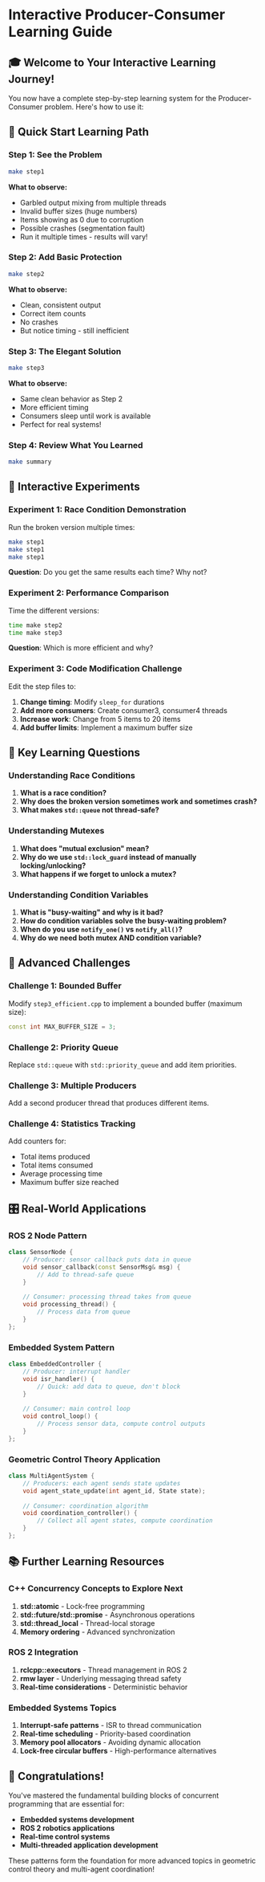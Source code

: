 # Interactive Producer-Consumer Learning Guide

## 🎓 Welcome to Your Interactive Learning Journey!

You now have a complete step-by-step learning system for the Producer-Consumer problem. Here's how to use it:

## 🚀 Quick Start Learning Path

### Step 1: See the Problem
```bash
make step1
```
**What to observe:**
- Garbled output mixing from multiple threads
- Invalid buffer sizes (huge numbers)
- Items showing as 0 due to corruption
- Possible crashes (segmentation fault)
- Run it multiple times - results will vary!

### Step 2: Add Basic Protection
```bash
make step2
```
**What to observe:**
- Clean, consistent output
- Correct item counts
- No crashes
- But notice timing - still inefficient

### Step 3: The Elegant Solution
```bash
make step3
```
**What to observe:**
- Same clean behavior as Step 2
- More efficient timing
- Consumers sleep until work is available
- Perfect for real systems!

### Step 4: Review What You Learned
```bash
make summary
```

## 🧪 Interactive Experiments

### Experiment 1: Race Condition Demonstration
Run the broken version multiple times:
```bash
make step1
make step1
make step1
```
**Question**: Do you get the same results each time? Why not?

### Experiment 2: Performance Comparison
Time the different versions:
```bash
time make step2
time make step3
```
**Question**: Which is more efficient and why?

### Experiment 3: Code Modification Challenge

Edit the step files to:
1. **Change timing**: Modify `sleep_for` durations
2. **Add more consumers**: Create consumer3, consumer4 threads
3. **Increase work**: Change from 5 items to 20 items
4. **Add buffer limits**: Implement a maximum buffer size

## 🎯 Key Learning Questions

### Understanding Race Conditions
1. **What is a race condition?**
2. **Why does the broken version sometimes work and sometimes crash?**
3. **What makes `std::queue` not thread-safe?**

### Understanding Mutexes
1. **What does "mutual exclusion" mean?**
2. **Why do we use `std::lock_guard` instead of manually locking/unlocking?**
3. **What happens if we forget to unlock a mutex?**

### Understanding Condition Variables
1. **What is "busy-waiting" and why is it bad?**
2. **How do condition variables solve the busy-waiting problem?**
3. **When do you use `notify_one()` vs `notify_all()`?**
4. **Why do we need both mutex AND condition variable?**

## 🔧 Advanced Challenges

### Challenge 1: Bounded Buffer
Modify `step3_efficient.cpp` to implement a bounded buffer (maximum size):
```cpp
const int MAX_BUFFER_SIZE = 3;
```

### Challenge 2: Priority Queue
Replace `std::queue` with `std::priority_queue` and add item priorities.

### Challenge 3: Multiple Producers
Add a second producer thread that produces different items.

### Challenge 4: Statistics Tracking
Add counters for:
- Total items produced
- Total items consumed
- Average processing time
- Maximum buffer size reached

## 🎛️ Real-World Applications

### ROS 2 Node Pattern
```cpp
class SensorNode {
    // Producer: sensor callback puts data in queue
    void sensor_callback(const SensorMsg& msg) {
        // Add to thread-safe queue
    }
    
    // Consumer: processing thread takes from queue
    void processing_thread() {
        // Process data from queue
    }
};
```

### Embedded System Pattern
```cpp
class EmbeddedController {
    // Producer: interrupt handler
    void isr_handler() {
        // Quick: add data to queue, don't block
    }
    
    // Consumer: main control loop
    void control_loop() {
        // Process sensor data, compute control outputs
    }
};
```

### Geometric Control Theory Application
```cpp
class MultiAgentSystem {
    // Producers: each agent sends state updates
    void agent_state_update(int agent_id, State state);
    
    // Consumer: coordination algorithm
    void coordination_controller() {
        // Collect all agent states, compute coordination
    }
};
```

## 📚 Further Learning Resources

### C++ Concurrency Concepts to Explore Next
1. **std::atomic** - Lock-free programming
2. **std::future/std::promise** - Asynchronous operations
3. **std::thread_local** - Thread-local storage
4. **Memory ordering** - Advanced synchronization

### ROS 2 Integration
1. **rclcpp::executors** - Thread management in ROS 2
2. **rmw layer** - Underlying messaging thread safety
3. **Real-time considerations** - Deterministic behavior

### Embedded Systems Topics
1. **Interrupt-safe patterns** - ISR to thread communication
2. **Real-time scheduling** - Priority-based coordination
3. **Memory pool allocators** - Avoiding dynamic allocation
4. **Lock-free circular buffers** - High-performance alternatives

## 🎉 Congratulations!

You've mastered the fundamental building blocks of concurrent programming that are essential for:
- **Embedded systems development**
- **ROS 2 robotics applications**
- **Real-time control systems**
- **Multi-threaded application development**

These patterns form the foundation for more advanced topics in geometric control theory and multi-agent coordination!
